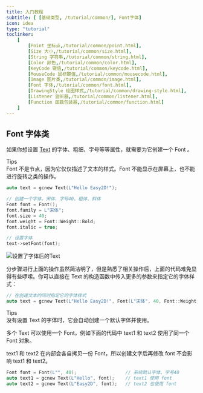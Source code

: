 ```yaml
---
title: 入门教程
subtitle: [ [基础类型, /tutorial/common/], Font字体]
icon: idea
type: "tutorial"
toclinker: 
    [
        [Point 坐标点,/tutorial/common/point.html],
        [Size 大小,/tutorial/common/size.html],
        [String 字符串,/tutorial/common/string.html],
        [Color 颜色,/tutorial/common/color.html],
        [KeyCode 键值,/tutorial/common/keycode.html],
        [MouseCode 鼠标键值,/tutorial/common/mousecode.html],
        [Image 图片类,/tutorial/common/image.html],
        [Font 字体,/tutorial/common/font.html],
        [DrawingStyle 绘图样式,/tutorial/common/drawing-style.html],
        [Listener 监听器,/tutorial/common/listener.html],
        [Function 函数包装器,/tutorial/common/function.html]
    ]
---
```


## Font 字体类

如果你想设置 [Text](/tutorial/node/text.html) 的字体、粗细、字号等等属性，就需要为它创建一个 Font 。

<div class="ui info message"><div class="header">Tips </div>
Font 不是节点，因为它仅仅描述了文本的样式。Font 不能显示在屏幕上，也不能进行旋转之类的操作。
</div>

```cpp
auto text = gcnew Text(L"Hello Easy2D!");

// 创建一个字体，宋体、字号40、粗体、斜体
Font font = Font();
font.family = L"宋体";
font.size = 40;
font.weight = Font::Weight::Bold;
font.italic = true;

// 设置字体
text->setFont(font);
```

![设置了字体后的Text](/assets/images/tutorial/font1.png)

分步骤进行上面的操作虽然简洁明了，但是熟悉了相关操作后，上面的代码难免显得有些啰嗦。你可以直接在 Text 的构造函数中传入更多的参数来指定它的字体样式：

```cpp
// 在创建文本的同时指定它的字体样式
auto text = gcnew Text(L"Hello Easy2D!", Font(L"宋体", 40, Font::Weight::Bold));
```

<div class="ui info message"><div class="header">Tips </div>
没有设置 Text 的字体时，它会自动创建一个默认字体并使用。
</div>

多个 Text 可以使用一个 Font，例如下面的代码中 text1 和 text2 使用了同一个 Font 对象。

text1 和 text2 在内部会各自拷贝一份 Font，所以创建文字后再修改 font 不会影响 text1 和 text2。

```cpp
Font font = Font(L"", 40);                  // 系统默认字体、字号40
auto text1 = gcnew Text(L"Hello", font);    // text1 使用 font
auto text2 = gcnew Text(L"Easy2D", font);   // text2 也使用 font
```
